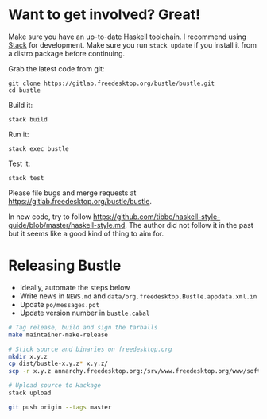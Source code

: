 Want to get involved? Great!
============================

Make sure you have an up-to-date Haskell toolchain. I recommend using
[Stack](https://haskellstack.org/) for development. Make sure you run `stack
update` if you install it from a distro package before continuing.

Grab the latest code from git:

    git clone https://gitlab.freedesktop.org/bustle/bustle.git
    cd bustle

Build it:

    stack build

Run it:

    stack exec bustle

Test it:

    stack test

Please file bugs and merge requests at
<https://gitlab.freedesktop.org/bustle/bustle>.

In new code, try to follow
<https://github.com/tibbe/haskell-style-guide/blob/master/haskell-style.md>.
The author did not follow it in the past but it seems like a good kind of
thing to aim for.

Releasing Bustle
================

* Ideally, automate the steps below
* Write news in `NEWS.md` and `data/org.freedesktop.Bustle.appdata.xml.in`
* Update `po/messages.pot`
* Update version number in `bustle.cabal`

```sh
# Tag release, build and sign the tarballs
make maintainer-make-release

# Stick source and binaries on freedesktop.org
mkdir x.y.z
cp dist/bustle-x.y.z* x.y.z/
scp -r x.y.z annarchy.freedesktop.org:/srv/www.freedesktop.org/www/software/bustle/

# Upload source to Hackage
stack upload

git push origin --tags master
```
